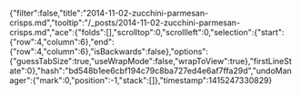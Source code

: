 {"filter":false,"title":"2014-11-02-zucchini-parmesan-crisps.md","tooltip":"/_posts/2014-11-02-zucchini-parmesan-crisps.md","ace":{"folds":[],"scrolltop":0,"scrollleft":0,"selection":{"start":{"row":4,"column":6},"end":{"row":4,"column":6},"isBackwards":false},"options":{"guessTabSize":true,"useWrapMode":false,"wrapToView":true},"firstLineState":0},"hash":"bd548b1ee6cbf194c79c8ba727ed4e6af7ffa29d","undoManager":{"mark":0,"position":-1,"stack":[]},"timestamp":1415247330829}
